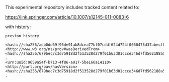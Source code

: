 This experimental repository includes tracked content related to:

https://link.springer.com/article/10.1007/s12145-011-0083-6

with history:

```
preston history
```



```
<hash://sha256/adb0dd69f96de91ab8dcea77bf07cddf624d724f0660475d37abecf89728aca7> <http://www.w3.org/ns/prov#wasDerivedFrom> <hash://sha256/679bec7c3d75918d2f513528d279f01b63d01ccce346d7fd562188a52abbc595> .
<urn:uuid:0659a54f-b713-4f86-a917-5be166a14110> <http://purl.org/pav/hasVersion> <hash://sha256/679bec7c3d75918d2f513528d279f01b63d01ccce346d7fd562188a52abbc595> .
```
